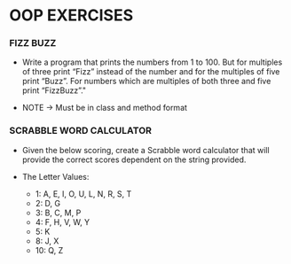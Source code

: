# OOP EXERCISES 
### FIZZ BUZZ

- Write a program that prints the numbers from 1 to 100. But for multiples of three print “Fizz” instead of the number and for the multiples of five print “Buzz”. For numbers which are multiples of both three and five print “FizzBuzz”."

- NOTE -> Must be in class and method format

### SCRABBLE WORD CALCULATOR

- Given the below scoring, create a Scrabble word calculator that will provide the correct scores dependent on the string provided.

- The Letter Values:
  - 1: A, E, I, O, U, L, N, R, S, T
  - 2: D, G
  - 3: B, C, M, P
  - 4: F, H, V, W, Y
  - 5: K
  - 8: J, X
  - 10: Q, Z 